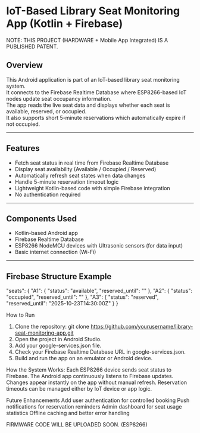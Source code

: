 # IoT-Based Library Seat Monitoring App (Kotlin + Firebase)

NOTE: THIS PROJECT (HARDWARE + Mobile App Integrated) IS A PUBLISHED PATENT.

## Overview
This Android application is part of an IoT-based library seat monitoring system.  
It connects to the Firebase Realtime Database where ESP8266-based IoT nodes update seat occupancy information.  
The app reads the live seat data and displays whether each seat is available, reserved, or occupied.  
It also supports short 5-minute reservations which automatically expire if not occupied.

---

## Features
- Fetch seat status in real time from Firebase Realtime Database
- Display seat availability (Available / Occupied / Reserved)
- Automatically refresh seat states when data changes
- Handle 5-minute reservation timeout logic
- Lightweight Kotlin-based code with simple Firebase integration
- No authentication required

---

## Components Used
- Kotlin-based Android app
- Firebase Realtime Database
- ESP8266 NodeMCU devices with Ultrasonic sensors (for data input)
- Basic internet connection (Wi-Fi)

---

## Firebase Structure Example
"seats": {
"A1": {
"status": "available",
"reserved_until": ""
},
"A2": {
"status": "occupied",
"reserved_until": ""
},
"A3": {
"status": "reserved",
"reserved_until": "2025-10-23T14:30:00Z"
}
}

How to Run

1. Clone the repository:
git clone https://github.com/yourusername/library-seat-monitoring-app.git
2. Open the project in Android Studio.
3. Add your google-services.json file.
4. Check your Firebase Realtime Database URL in google-services.json.
5. Build and run the app on an emulator or Android device.

How the System Works:
Each ESP8266 device sends seat status to Firebase.
The Android app continuously listens to Firebase updates.
Changes appear instantly on the app without manual refresh.
Reservation timeouts can be managed either by IoT device or app logic.

Future Enhancements
Add user authentication for controlled booking
Push notifications for reservation reminders
Admin dashboard for seat usage statistics
Offline caching and better error handling

FIRMWARE CODE WILL BE UPLOADED SOON. (ESP8266)

